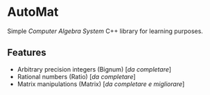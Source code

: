 # AutoMat
Simple _Computer Algebra System_ C++ library for learning purposes.

## Features
 - Arbitrary precision integers (Bignum) [_da completare_]
 - Rational numbers (Ratio<T>) [_da completare_]
 - Matrix manipulations (Matrix<T>) [_da completare e migliorare_]
